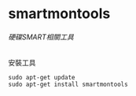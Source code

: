 <h1>smartmontools</h1>
<h6>硬碟SMART相關工具</h6>

安裝工具
```
sudo apt-get update
sudo apt-get install smartmontools
```

